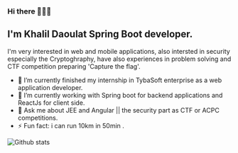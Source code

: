### Hi there 👨🏻‍💻
## I'm Khalil Daoulat Spring Boot developer. 
I'm very interested in web and mobile applications, also intersted in security especially the Cryptoghraphy, have also experiences in problem solving and CTF competition preparing 'Capture the flag'.

- 🔭 I’m currently finished my internship in TybaSoft enterprise as a web application developer.
- 🌱 I’m currently working with Spring boot for backend applications and ReactJs for client side.
- 💬 Ask me about JEE and Angular || the security part as CTF or ACPC competitions.
- ⚡ Fun fact: i can run 10km in 50min .

![Github stats](https://github-readme-stats.vercel.app/api?username=Vvoox&theme=tokyonight&show_icons=true)
